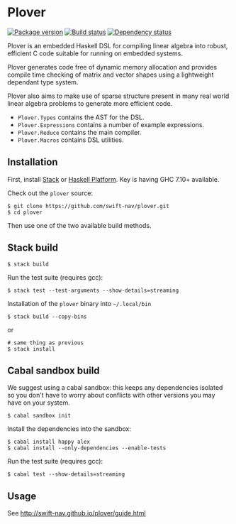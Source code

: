 Plover
======

[![Package version][plover-hackage-img]][plover-hackage]
[![Build status][plover-travis-img]][plover-travis]
[![Dependency status][plover-hackage-deps-img]][plover-hackage-deps]

Plover is an embedded Haskell DSL for compiling linear algebra into robust,
efficient C code suitable for running on embedded systems.

Plover generates code free of dynamic memory allocation and provides compile
time checking of matrix and vector shapes using a lightweight dependant type
system.

Plover also aims to make use of sparse structure present in many real world
linear algebra problems to generate more efficient code.

 - `Plover.Types` contains the AST for the DSL.
 - `Plover.Expressions` contains a number of example expressions.
 - `Plover.Reduce` contains the main compiler.
 - `Plover.Macros` contains DSL utilities.

Installation
------------

First, install [Stack](http://haskellstack.org) or [Haskell Platform](https://www.haskell.org/platform/). Key is having GHC 7.10+ available.

Check out the `plover` source:

```
$ git clone https://github.com/swift-nav/plover.git
$ cd plover
```

Then use one of the two available build methods.

## Stack build

```
$ stack build
```

Run the test suite (requires gcc):

```
$ stack test --test-arguments --show-details=streaming
```

Installation of the `plover` binary into `~/.local/bin`

```
$ stack build --copy-bins
```

or

```
# same thing as previous
$ stack install
```


## Cabal sandbox build

We suggest using a cabal sandbox: this keeps any dependencies isolated so you don't
have to worry about conflicts with other versions you may have on your system.

```
$ cabal sandbox init
```

Install the dependencies into the sandbox:

```
$ cabal install happy alex
$ cabal install --only-dependencies --enable-tests
```

Run the test suite (requires gcc):

```
$ cabal test --show-details=streaming
```

Usage
-----

See
http://swift-nav.github.io/plover/guide.html

[plover-github]: https://github.com/swift-nav/plover
[plover-hackage-img]: https://img.shields.io/hackage/v/plover.svg?style=flat
[plover-hackage]: https://hackage.haskell.org/package/plover
[plover-travis-img]: https://img.shields.io/travis/swift-nav/plover/master.svg?style=flat
[plover-travis]: https://travis-ci.org/swift-nav/plover
[plover-hackage-deps-img]: https://img.shields.io/hackage-deps/v/plover.svg?style=flat
[plover-hackage-deps]: http://packdeps.haskellers.com/feed?needle=plover
